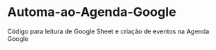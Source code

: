 # Automa-ao-Agenda-Google
Código para leitura de Google Sheet e criação de eventos na Agenda Google
